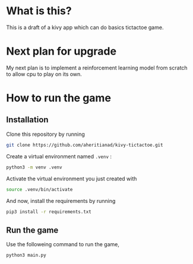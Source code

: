 # What is this?

This is a draft of a kivy app which can do basics tictactoe game.

# Next plan for upgrade
My next plan is to implement a reinforcement learning model from scratch to allow cpu to play on its own.

# How to run the game 

## Installation
Clone this repository by running 
```bash
git clone https://github.com/aheritianad/kivy-tictactoe.git
```

Create a virtual environment named `.venv` :
```bash
python3 -m venv .venv
```
Activate the virtual environment you just created with
```bash
source .venv/bin/activate
```
And now, install the requirements by running 
```bash
pip3 install -r requirements.txt
```

## Run the game

Use the followeing command to run the game, 
```bash
python3 main.py
```